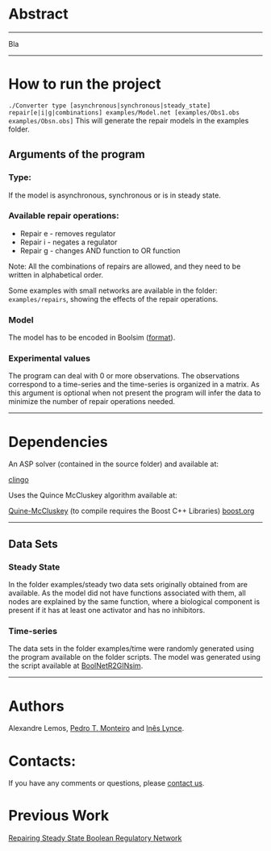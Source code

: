 # Abstract 
***
Bla

***
# How to run the project

`./Converter type [asynchronous|synchronous|steady_state] repair[e|i|g|combinations] examples/Model.net [examples/Obs1.obs examples/Obsn.obs]`
This will generate the repair models in the examples folder.

## Arguments of the program
### Type:

If the model is asynchronous, synchronous or is in steady state.

### Available repair operations:

* Repair e - removes regulator
* Repair i - negates a regulator
* Repair g - changes AND function to OR function

Note: All the combinations of repairs are allowed, and they need to be written in alphabetical order.

Some examples with small networks are available in the folder: `examples/repairs`, showing the effects of the repair operations.

### Model

The model has to be encoded in Boolsim ([format](http://www.colomoto.org/formats/boolsim.html)). 

### Experimental values

The program can deal with 0 or more observations. The observations correspond to a time-series and the time-series is organized in a matrix. As this argument is optional when not present the program will infer the data to minimize the number of repair operations needed.


***
# Dependencies
An ASP solver (contained in the source folder) and available at:

[clingo](https://github.com/potassco/clingo)

Uses the Quince McCluskey algorithm available at:

[Quine-McCluskey](https://github.com/pfpacket/Quine-McCluskey) (to compile requires the Boost C++ Libraries) [boost.org](http://www.boost.org/)

***
## Data Sets
### Steady State
In the folder examples/steady two data sets originally obtained from  are available.
As the model did not have functions associated with them, all nodes are explained by the same function, where a biological component is present if it has at least one activator and has no inhibitors.
### Time-series
The data sets in the folder examples/time were randomly generated using the program available on the folder scripts. The model was generated using the script available at [BoolNetR2GINsim](https://github.com/ptgm/BoolNetR2GINsim).
***
# Authors
Alexandre Lemos, [Pedro T. Monteiro](http://pedromonteiro.org/) and [Inês Lynce](http://sat.inesc-id.pt/~ines/).
# Contacts:
If you have any comments or questions, please [contact us](mailto:ines.lynce@tecnico.ulisboa.pt;alexandre.lemos@tecnico.ulisboa.pt;pedro.tiago.monteiro@tecnico.pt;?subject=[Repairing%20Boolean%20regulatory%20networks]).

# Previous Work
[Repairing Steady State Boolean Regulatory Network](http://web.ist.utl.pt/~alexandre.lemos/rbn/)
